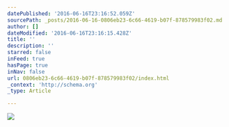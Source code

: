```yaml
---
datePublished: '2016-06-16T23:16:52.059Z'
sourcePath: _posts/2016-06-16-0806eb23-6c66-4619-b07f-878579983f02.md
author: []
dateModified: '2016-06-16T23:16:15.428Z'
title: ''
description: ''
starred: false
inFeed: true
hasPage: true
inNav: false
url: 0806eb23-6c66-4619-b07f-878579983f02/index.html
_context: 'http://schema.org'
_type: Article

---
```

![](https://imgflo.herokuapp.com/graph/vahj1ThiexotieMo/76509de5abe8abe597b6d8c7c55f6c3e/croprotate.jpg?cropheight=364&cropwidth=666&degrees=0&input=https%3A%2F%2Fthe-grid-user-content.s3-us-west-2.amazonaws.com%2F096e9f70-97dc-4df7-a11d-567e99bb0696.jpg&x=0&y=28)
